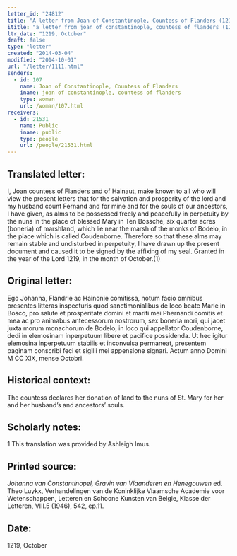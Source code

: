```yaml
---
letter_id: "24812"
title: "A letter from Joan of Constantinople, Countess of Flanders (1219, October)"
ititle: "a letter from joan of constantinople, countess of flanders (1219, october)"
ltr_date: "1219, October"
draft: false
type: "letter"
created: "2014-03-04"
modified: "2014-10-01"
url: "/letter/1111.html"
senders:
  - id: 107
    name: Joan of Constantinople, Countess of Flanders
    iname: joan of constantinople, countess of flanders
    type: woman
    url: /woman/107.html
receivers:
  - id: 21531
    name: Public
    iname: public
    type: people
    url: /people/21531.html
---
```

<h2> Translated letter:</h2>I, Joan countess of Flanders and of Hainaut, make known to all who will view the present letters that for the salvation and prosperity of the lord and my husband count Fernand and for mine and for the souls of our ancestors, I have given, as alms to be possessed freely and peacefully in perpetuity by the nuns in the place of blessed Mary in Ten Bossche, six quarter acres (boneria) of marshland, which lie near the marsh of the monks of Bodelo, in the place which is called Coudenborne.
	Therefore so that these alms may remain stable and undisturbed in perpetuity, I have drawn up the present document and caused it to be signed by the affixing of my seal.
	Granted in the year of the Lord 1219, in the month of October.(1)
<h2 class="mt-4"> Original letter:</h2>Ego Johanna, Flandrie ac Hainonie comitissa, notum facio omnibus presentes litteras inspecturis quod sanctimonialibus de loco beate Marie in Bosco, pro salute et prosperitate domini et mariti mei Phernandi comitis et mea ac pro animabus antecessorum nostrorum, sex boneria mori, qui jacet juxta morum monachorum de Bodelo, in loco qui appellator Coudenborne, dedi in elemosinam inperpetuum libere et pacifice possidenda.
Ut hec igitur elemosina inperpetuum stabilis et inconvulsa permaneat, presentem paginam conscribi feci et sigilli mei appensione signari. 
Actum anno Domini M CC XIX, mense Octobri.
<h2 class="mt-4"> Historical context:</h2>The countess declares her donation of land to the nuns of St. Mary for her and her husband’s and ancestors’ souls.
<h2 class="mt-4"> Scholarly notes:</h2>1 This translation was provided by Ashleigh Imus.
<h2 class="mt-4"> Printed source:</h2><p><em>Johanna van Constantinopel, Gravin van Vlaanderen en Henegouwen</em> ed. Theo Luykx, Verhandelingen van de Koninklijke Vlaamsche Academie voor Wetenschappen, Letteren en Schoone Kunsten van Belgie, Klasse der Letteren, VIII.5 (1946), 542, ep.11.</p><h2 class="mt-4"> Date:</h2>1219, October